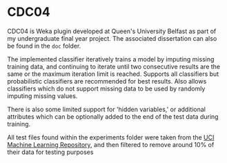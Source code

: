 
# CDC04

CDC04 is Weka plugin developed at Queen's University Belfast as part of my undergraduate final year project. The associated dissertation can also be found in the `doc` folder.

The implemented classifier iteratively trains a model by imputing missing training data, and continuing to iterate until two consecutive results are the same or the maximum iteration limit is reached. Supports all classifiers but probabilistic classifiers are recommended for best results. Also allows classifiers which do not support missing data to be used by randomly imputing missing values.

There is also some limited support for 'hidden variables,' or additional attributes which can be optionally added to the end of the test data during training.

All test files found within the experiments folder were taken from the [UCI Machine Learning Repository](http://archive.ics.uci.edu/ml/), and then filtered to remove around 10% of their data for testing purposes
